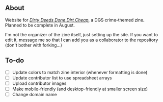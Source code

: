 ## About
Website for [*Dirty Deeds Done Dirt Cheap*](https://tgaacrimezine.carrd.co/), a DGS crime-themed zine. Planned to be complete in August.

I'm not the organizer of the zine itself, just setting up the site. If you want to edit it, message me so that I can add you as a collaborator to the repository (don't bother with forking...) 

## To-do
- [ ] Update colors to match zine interior (whenever formatting is done)
- [ ] Update contributor list to use spreadsheet arrays
- [ ] Upload contributor images
- [ ] Make mobile-friendly (and desktop-friendly at smaller screen size)
- [ ] Change domain name

